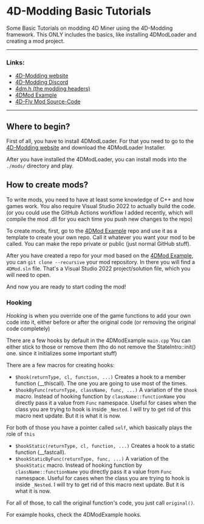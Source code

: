 # 4D-Modding Basic Tutorials
Some Basic Tutorials on modding 4D Miner using the 4D-Modding framework. This ONLY includes the basics, like installing 4DModLoader and creating a mod project.

------------

### Links:
 - [4D-Modding website](https://www.4d-modding.com/ "4D-Modding website")
 - [4D-Modding Discord](https://discord.gg/AmGKpYXBwX "Discord Server")
 - [4dm.h (the modding headers)](https://github.com/4D-Modding/4dm.h "4dm.h (the modding headers)")
 - [4DMod Example](https://github.com/4D-Modding/4dmod-example "4DMod Example")
 - [4D-Fly Mod Source-Code](https://github.com/4D-Modding/4DFly "4D-Fly")
 
------------

## Where to begin?

 First of all, you have to install 4DModLoader. For that you need to go to the [4D-Modding website](https://www.4d-modding.com/ "4D-Modding website") and download the 4DModLoader Installer.

 After you have installed the 4DModLoader, you can install mods into the `./mods/` directory and play.

## How to create mods?

 To write mods, you need to have at least some knowledge of C++ and how games work. You also require Visual Studio 2022 to actually build the code. (or you could use the GitHub Actions workflow I added recently, which will compile the mod .dll for you each time you push new changes to the repo)

 To create mods, first, go to the [4DMod Example](https://github.com/4D-Modding/4dmod-example "4DMod Example") repo and use it as a template to create your own repo. Call it whatever you want your mod to be called. You can make the repo private or public (just normal GitHub stuff).

 After you have created a repo for your mod based on the [4DMod Example](https://github.com/4D-Modding/4dmod-example "4DMod Example"), you can `git clone --recursive` your mod repository.
 In there you will find a `4DMod.sln` file. That's a Visual Studio 2022 project/solution file, which you will need to open.

 And now you are ready to start coding the mod!

 ### Hooking

 *Hooking* is when you override one of the game functions to add your own code into it, either before or after the original code (or removing the original code completely)

 There are a few hooks by default in the 4DModExample `main.cpp`
 You can either stick to those or remove them (tho do not remove the StateIntro::init() one. since it initializes some important stuff)

 There are a few macros for creating hooks:
  - `$hook(returnType, cl, function, ...)` Creates a hook to a member function (__thiscall). The one you are going to use most of the times.
  - `$hookByFunc(returnType, className, func, ...)` A variation of the `$hook` macro. Instead of hooking function by `className::functionName` you directly pass it a value from `Func` namespace. Useful for cases when the class you are trying to hook is inside `_Nested`. I will try to get rid of this macro next update. But it is what it is now.

  For both of those you have a pointer called `self`, which basically plays the role of `this`

  - `$hookStatic(returnType, cl, function, ...)` Creates a hook to a static function (__fastcall).
  - `$hookStaticByFunc(returnType, func, ...)` A variation of the `$hookStatic` macro. Instead of hooking function by `className::functionName` you directly pass it a value from `Func` namespace. Useful for cases when the class you are trying to hook is inside `_Nested`. I will try to get rid of this macro next update. But it is what it is now. 

  For all of those, to call the original function's code, you just call `original()`.

  For example hooks, check the 4DModExample hooks.
